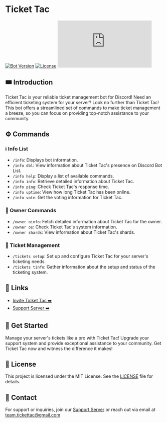 # Ticket Tac

[![Bot Version](https://img.shields.io/badge/version-1.0.6-blue)](https://github.com/TicketTac/TicketTac)
[![License](https://img.shields.io/badge/license-MIT-green)](https://github.com/TicketTac/TicketTac/blob/main/LICENSE)
[![Discord](https://discord.com/api/guilds/1120463619734392883/widget.json)](https://discord.gg/sHGCTcK9y2)

## 🎟️ Introduction

Ticket Tac is your reliable ticket management bot for Discord! Need an efficient ticketing system for your server? Look no further than Ticket Tac! This bot offers a streamlined set of commands to make ticket management a breeze, so you can focus on providing top-notch assistance to your community.

## ⚙️ Commands

### ℹ️ Info List

- `/info`: Displays bot information.
- `/info dbl`: View information about Ticket Tac's presence on Discord Bot List.
- `/info help`: Display a list of available commands.
- `/info info`: Retrieve detailed information about Ticket Tac.
- `/info ping`: Check Ticket Tac's response time.
- `/info uptime`: View how long Ticket Tac has been online.
- `/info vote`: Get the voting information for Ticket Tac.

### 👑 Owner Commands

- `/owner oinfo`: Fetch detailed information about Ticket Tac for the owner.
- `/owner os`: Check Ticket Tac's system information.
- `/owner shards`: View information about Ticket Tac's shards.

### 🎫 Ticket Management

- `/tickets setup`: Set up and configure Ticket Tac for your server's ticketing needs.
- `/tickets tinfo`: Gather information about the setup and status of the ticketing system.

## 🔗 Links

- [Invite Ticket Tac ➡️](https://discord.com/oauth2/authorize?client_id=1119916415491768381&scope=bot&permissions=2056)
- [Support Server ➡️](https://discord.gg/sHGCTcK9y2)

## 🚀 Get Started

Manage your server's tickets like a pro with Ticket Tac! Upgrade your support system and provide exceptional assistance to your community. Get Ticket Tac now and witness the difference it makes!

## 📝 License

This project is licensed under the MIT License. See the [LICENSE](https://github.com/TicketTac/TicketTac/blob/main/LICENSE) file for details.

## 📧 Contact

For support or inquiries, join our [Support Server](https://discord.gg/sHGCTcK9y2) or reach out via email at team.tickettac@gmail.com
